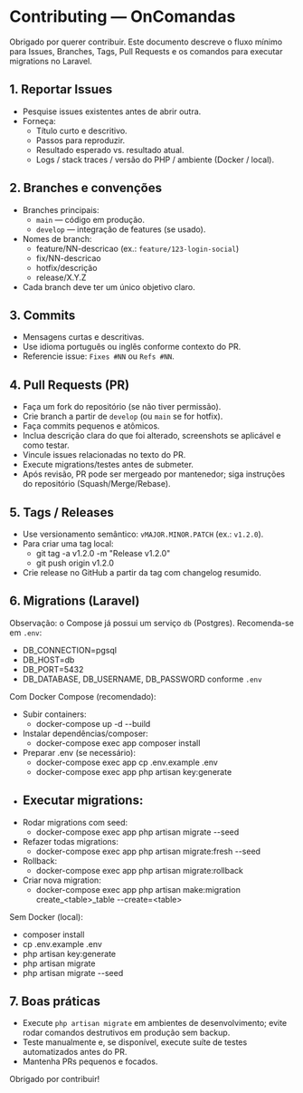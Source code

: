 # Contributing — OnComandas

Obrigado por querer contribuir. Este documento descreve o fluxo mínimo para Issues, Branches, Tags, Pull Requests e os comandos para executar migrations no Laravel.

## 1. Reportar Issues
- Pesquise issues existentes antes de abrir outra.
- Forneça:
  - Título curto e descritivo.
  - Passos para reproduzir.
  - Resultado esperado vs. resultado atual.
  - Logs / stack traces / versão do PHP / ambiente (Docker / local).

## 2. Branches e convenções
- Branches principais:
  - `main` — código em produção.
  - `develop` — integração de features (se usado).
- Nomes de branch:
  - feature/NN-descricao (ex.: `feature/123-login-social`)
  - fix/NN-descricao
  - hotfix/descrição
  - release/X.Y.Z
- Cada branch deve ter um único objetivo claro.

## 3. Commits
- Mensagens curtas e descritivas.
- Use idioma português ou inglês conforme contexto do PR.
- Referencie issue: `Fixes #NN` ou `Refs #NN`.

## 4. Pull Requests (PR)
- Faça um fork do repositório (se não tiver permissão).
- Crie branch a partir de `develop` (ou `main` se for hotfix).
- Faça commits pequenos e atômicos.
- Inclua descrição clara do que foi alterado, screenshots se aplicável e como testar.
- Vincule issues relacionadas no texto do PR.
- Execute migrations/testes antes de submeter.
- Após revisão, PR pode ser mergeado por mantenedor; siga instruções do repositório (Squash/Merge/Rebase).

## 5. Tags / Releases
- Use versionamento semântico: `vMAJOR.MINOR.PATCH` (ex.: `v1.2.0`).
- Para criar uma tag local:
  - git tag -a v1.2.0 -m "Release v1.2.0"
  - git push origin v1.2.0
- Crie release no GitHub a partir da tag com changelog resumido.

## 6. Migrations (Laravel)
Observação: o Compose já possui um serviço `db` (Postgres). Recomenda-se em `.env`:
- DB_CONNECTION=pgsql
- DB_HOST=db
- DB_PORT=5432
- DB_DATABASE, DB_USERNAME, DB_PASSWORD conforme `.env`

Com Docker Compose (recomendado):
- Subir containers:
  - docker-compose up -d --build
- Instalar dependências/composer:
  - docker-compose exec app composer install
- Preparar .env (se necessário):
  - docker-compose exec app cp .env.example .env
  - docker-compose exec app php artisan key:generate
- Executar migrations:
  - 
- Rodar migrations com seed:
  - docker-compose exec app php artisan migrate --seed
- Refazer todas migrations:
  - docker-compose exec app php artisan migrate:fresh --seed
- Rollback:
  - docker-compose exec app php artisan migrate:rollback
- Criar nova migration:
  - docker-compose exec app php artisan make:migration create_\<table\>_table --create=\<table\>

Sem Docker (local):
- composer install
- cp .env.example .env
- php artisan key:generate
- php artisan migrate
- php artisan migrate --seed

## 7. Boas práticas
- Execute `php artisan migrate` em ambientes de desenvolvimento; evite rodar comandos destrutivos em produção sem backup.
- Teste manualmente e, se disponível, execute suíte de testes automatizados antes do PR.
- Mantenha PRs pequenos e focados.

Obrigado por contribuir!